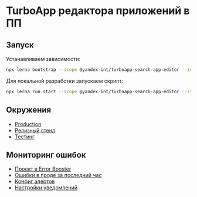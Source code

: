 # TurboApp редактора приложений в ПП

## Запуск

Устанавливаем зависимости:
```bash
npx lerna bootstrap --scope @yandex-int/turboapp-search-app-editor --include-filtered-dependencies
```

Для локальной разработки запускаем скрипт:
```bash
npx lerna run start --scope @yandex-int/turboapp-search-app-editor --stream
```

## Окружения

- [Production](https://search-app-editor.tap.yandex.ru/)
- [Релизный стенд](https://search-app-editor.tap-rc.yandex.ru/)
- [Тестинг](https://search-app-editor.tap-tst.yandex.ru/)

## Мониторинг ошибок

-   [Проект в Error Booster](https://error.yandex-team.ru/projects/turboapp-search-app-editor/projectDashboard)
-   [Ошибки в проде за последний час](https://error.yandex-team.ru/projects/turboapp-search-app-editor/projectDashboard?filter=environment%20==%20production&period=hour)
-   [Конфиг алертов](https://error.yandex-team.ru/projects/turboapp-search-app-editor/settings/alerts)
-   [Настройки уведомлений](https://juggler.yandex-team.ru/notification_rules/?query=namespace%3DTAP)
